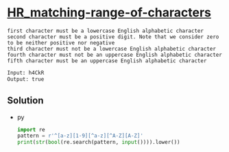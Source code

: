 # [HR_matching-range-of-characters](https://www.hackerrank.com/challenges/matching-range-of-characters)

```en
first character must be a lowercase English alphabetic character
second character must be a positive digit. Note that we consider zero to be neither positive nor negative
third character must not be a lowercase English alphabetic character
fourth character must not be an uppercase English alphabetic character
fifth character must be an uppercase English alphabetic character
```

```txt
Input: h4CkR
Output: true
```

## Solution

* py

  ```py
  import re
  pattern = r'^[a-z][1-9][^a-z][^A-Z][A-Z]'
  print(str(bool(re.search(pattern, input()))).lower())
  ```
